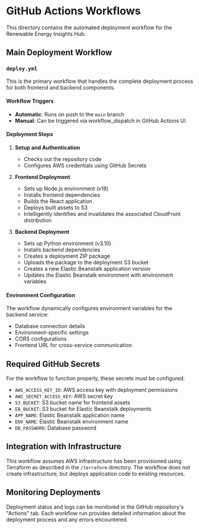 # GitHub Actions Workflows

This directory contains the automated deployment workflow for the Renewable Energy Insights Hub.

## Main Deployment Workflow

### `deploy.yml`

This is the primary workflow that handles the complete deployment process for both frontend and backend components.

#### Workflow Triggers

- **Automatic**: Runs on push to the `main` branch
- **Manual**: Can be triggered via workflow_dispatch in GitHub Actions UI

#### Deployment Steps

1. **Setup and Authentication**

   - Checks out the repository code
   - Configures AWS credentials using GitHub Secrets

2. **Frontend Deployment**

   - Sets up Node.js environment (v18)
   - Installs frontend dependencies
   - Builds the React application
   - Deploys built assets to S3
   - Intelligently identifies and invalidates the associated CloudFront distribution

3. **Backend Deployment**
   - Sets up Python environment (v3.10)
   - Installs backend dependencies
   - Creates a deployment ZIP package
   - Uploads the package to the deployment S3 bucket
   - Creates a new Elastic Beanstalk application version
   - Updates the Elastic Beanstalk environment with environment variables

#### Environment Configuration

The workflow dynamically configures environment variables for the backend service:

- Database connection details
- Environment-specific settings
- CORS configurations
- Frontend URL for cross-service communication

## Required GitHub Secrets

For the workflow to function properly, these secrets must be configured:

- `AWS_ACCESS_KEY_ID`: AWS access key with deployment permissions
- `AWS_SECRET_ACCESS_KEY`: AWS secret key
- `S3_BUCKET`: S3 bucket name for frontend assets
- `EB_BUCKET`: S3 bucket for Elastic Beanstalk deployments
- `APP_NAME`: Elastic Beanstalk application name
- `ENV_NAME`: Elastic Beanstalk environment name
- `DB_PASSWORD`: Database password

## Integration with Infrastructure

This workflow assumes AWS infrastructure has been provisioned using Terraform as described in the `/terraform` directory. The workflow does not create infrastructure, but deploys application code to existing resources.

## Monitoring Deployments

Deployment status and logs can be monitored in the GitHub repository's "Actions" tab. Each workflow run provides detailed information about the deployment process and any errors encountered.
